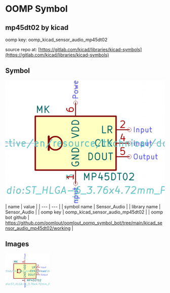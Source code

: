 # OOMP Symbol  
## mp45dt02  by kicad  
  
oomp key: oomp_kicad_sensor_audio_mp45dt02  
  
source repo at: [https://gitlab.com/kicad/libraries/kicad-symbols](https://gitlab.com/kicad/libraries/kicad-symbols)  
## Symbol  
  
[![working.png](working_600.png)](working.png)  
| name | value | 
| --- | --- | 
| symbol name | Sensor_Audio | 
| library name | Sensor_Audio | 
| oomp key | oomp_kicad_sensor_audio_mp45dt02 | 
| oomp bot github | https://github.com/oomlout/oomlout_oomp_symbol_bot/tree/main/kicad_sensor_audio_mp45dt02/working | 
## Images  
  
[![working.png](working_140.png)](working.png)  
